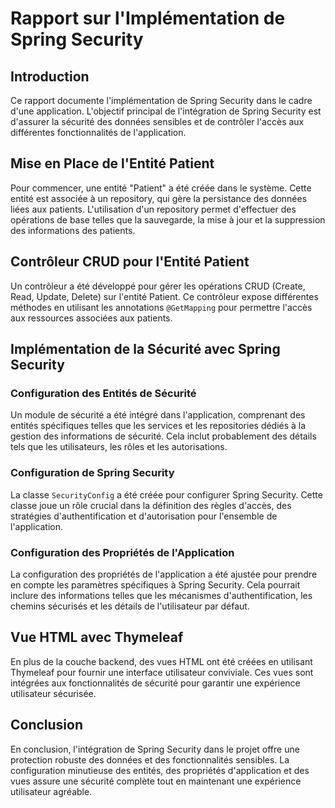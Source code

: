 # Rapport sur l'Implémentation de Spring Security

## Introduction

Ce rapport documente l'implémentation de Spring Security dans le cadre d'une application. L'objectif principal de l'intégration de Spring Security est d'assurer la sécurité des données sensibles et de contrôler l'accès aux différentes fonctionnalités de l'application.

## Mise en Place de l'Entité Patient

Pour commencer, une entité "Patient" a été créée dans le système. Cette entité est associée à un repository, qui gère la persistance des données liées aux patients. L'utilisation d'un repository permet d'effectuer des opérations de base telles que la sauvegarde, la mise à jour et la suppression des informations des patients.

## Contrôleur CRUD pour l'Entité Patient

Un contrôleur a été développé pour gérer les opérations CRUD (Create, Read, Update, Delete) sur l'entité Patient. Ce contrôleur expose différentes méthodes en utilisant les annotations `@GetMapping` pour permettre l'accès aux ressources associées aux patients.

## Implémentation de la Sécurité avec Spring Security

### Configuration des Entités de Sécurité

Un module de sécurité a été intégré dans l'application, comprenant des entités spécifiques telles que les services et les repositories dédiés à la gestion des informations de sécurité. Cela inclut probablement des détails tels que les utilisateurs, les rôles et les autorisations.

### Configuration de Spring Security

La classe `SecurityConfig` a été créée pour configurer Spring Security. Cette classe joue un rôle crucial dans la définition des règles d'accès, des stratégies d'authentification et d'autorisation pour l'ensemble de l'application.

### Configuration des Propriétés de l'Application

La configuration des propriétés de l'application a été ajustée pour prendre en compte les paramètres spécifiques à Spring Security. Cela pourrait inclure des informations telles que les mécanismes d'authentification, les chemins sécurisés et les détails de l'utilisateur par défaut.

## Vue HTML avec Thymeleaf

En plus de la couche backend, des vues HTML ont été créées en utilisant Thymeleaf pour fournir une interface utilisateur conviviale. Ces vues sont intégrées aux fonctionnalités de sécurité pour garantir une expérience utilisateur sécurisée.

## Conclusion

En conclusion, l'intégration de Spring Security dans le projet offre une protection robuste des données et des fonctionnalités sensibles. La configuration minutieuse des entités, des propriétés d'application et des vues assure une sécurité complète tout en maintenant une expérience utilisateur agréable.
